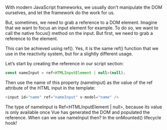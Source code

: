 
With modern JavaScript frameworks, we usually don’t manipulate the DOM ourselves, and let the
framework do the work for us.

But, sometimes, we need to grab a reference to a DOM element. Imagine that we want to focus an
input element for example. To do so, we want to call the native focus() method on the input. But
first, we need to grab a reference to the element.

This can be achieved using ref(). Yes, it is the same ref() function that we use in the reactivity
system, but for a slightly different usage.

Let’s start by creating the reference in our script section:

```js
const nameInput = ref<HTMLInputElement | null>(null);
```

Then use the name of this property (nameInput) as the value of the ref attribute of the HTML input
in the template:

```js
<input id="name" ref="nameInput" v-model="name" />
```

The type of nameInput is Ref<HTMLInputElement | null>, because its value is only available once Vue
has generated the DOM and populated the reference. When can we use nameInput then? In the
onMounted() lifecycle hook!

